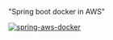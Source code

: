 "Spring boot docker in AWS" 

[![spring-aws-docker](https://github.com/Syr7-s/spring-boot-docker-in-AWS/actions/workflows/spring-aws-docker.yaml/badge.svg)](https://github.com/Syr7-s/spring-boot-docker-in-AWS/actions/workflows/spring-aws-docker.yaml)
